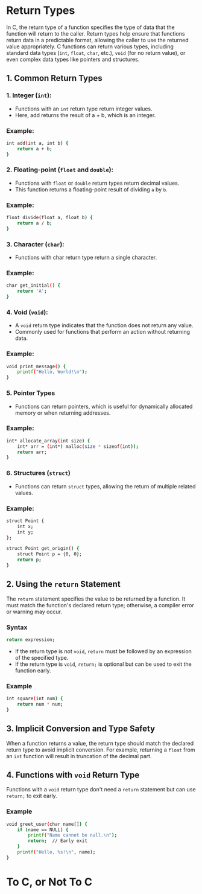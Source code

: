 # Return Types

In C, the return type of a function specifies the type of data that the function will return to the caller. Return types help ensure that functions return data in a predictable format, allowing the caller to use the returned value appropriately. C functions can return various types, including standard data types (`int`, `float`, `char`, etc.), `void` (for no return value), or even complex data types like pointers and structures.

## 1. Common Return Types

### 1. Integer (`int`):

- Functions with an `int` return type return integer values.
- Here, add returns the result of a + b, which is an integer.

### Example:
```bash
int add(int a, int b) {
    return a + b;
}
```

### 2. Floating-point (`float` and `double`):

- Functions with `float` or `double` return types return decimal values.
- This function returns a floating-point result of dividing `a` by `b`.

### Example:
```bash
float divide(float a, float b) {
    return a / b;
}
```

### 3. Character (`char`):

- Functions with char return type return a single character.

### Example:
```bash
char get_initial() {
    return 'A';
}
```

### 4. Void (`void`):

- A `void` return type indicates that the function does not return any value.
- Commonly used for functions that perform an action without returning data.

### Example:
```bash
void print_message() {
    printf("Hello, World!\n");
}
```

### 5. Pointer Types

- Functions can return pointers, which is useful for dynamically allocated memory or when returning addresses.

### Example:
```bash
int* allocate_array(int size) {
    int* arr = (int*) malloc(size * sizeof(int));
    return arr;
}
```

### 6. Structures (`struct`)

- Functions can return `struct` types, allowing the return of multiple related values.

### Example:
```bash
struct Point {
    int x;
    int y;
};

struct Point get_origin() {
    struct Point p = {0, 0};
    return p;
}
```

## 2. Using the `return` Statement

The `return` statement specifies the value to be returned by a function. It must match the function's declared return type; otherwise, a compiler error or warning may occur.

### Syntax
```bash
return expression;
```
- If the return type is not `void`, `return` must be followed by an expression of the specified type.
- If the return type is `void`, `return;` is optional but can be used to exit the function early.

### Example
```bash
int square(int num) {
    return num * num;
}
```

## 3. Implicit Conversion and Type Safety

When a function returns a value, the return type should match the declared return type to avoid implicit conversion. For example, returning a `float` from an `int` function will result in truncation of the decimal part.

## 4. Functions with `void` Return Type

Functions with a `void` return type don't need a `return` statement but can use `return;` to exit early.

### Example
```bash
void greet_user(char name[]) {
    if (name == NULL) {
        printf("Name cannot be null.\n");
        return;  // Early exit
    }
    printf("Hello, %s!\n", name);
}
```

# To C, or Not To C
